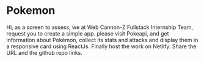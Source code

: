 # Pokemon

Hi, as a screen to assess, we at Web Cannon-Z Fullstack Internship Team, request you to create a simple app. please visit Pokeapi, and get information about Pokémon, collect its stats and attacks and display them in a responsive card using ReactJs. Finally host the work on Netlify. Share the URL and the github repo links.

